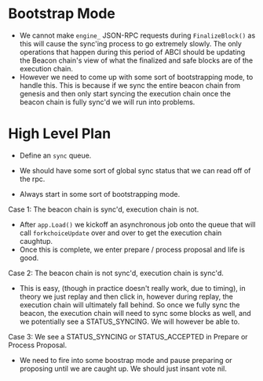 # Bootstrap Mode

- We cannot make `engine_` JSON-RPC requests during `FinalizeBlock()` as this will
cause the sync'ing process to go extremely slowly. The only operations that happen during this
period of ABCI should be updating the Beacon chain's view of what the finalized and safe
blocks are of the execution chain.
- However we need to come up with some sort of bootstrapping mode, to handle this. This is because if we sync the entire beacon chain from genesis and then only start syncing the 
execution chain once the beacon chain is fully sync'd we will run into problems.




# High Level Plan

- Define an `sync` queue.

- We should have some sort of global sync status that we can read off of the rpc.
- Always start in some sort of bootstrapping mode.

Case 1: The beacon chain is sync'd, execution chain is not.
- After `app.Load()` we kickoff an asynchronous job onto the queue that will
call `forkchoiceUpdate` over and over to get the execution chain caughtup.
- Once this is complete, we enter prepare / process proposal and life is good.

Case 2: The beacon chain is not sync'd, execution chain is sync'd.
- This is easy, (though in practice doesn't really work, due to timing), in
theory we just replay and then click in, however during replay, the execution chain
will ultimately fall behind. So once we fully sync the beacon, the execution chain will need to sync some blocks as well, and we potentially see a STATUS_SYNCING. We will however be able to.

Case 3: We see a STATUS_SYNCING or STATUS_ACCEPTED in Prepare or Process Proposal.
- We need to fire into some boostrap mode and pause preparing or proposing until we are caught up. We should just insant vote nil.